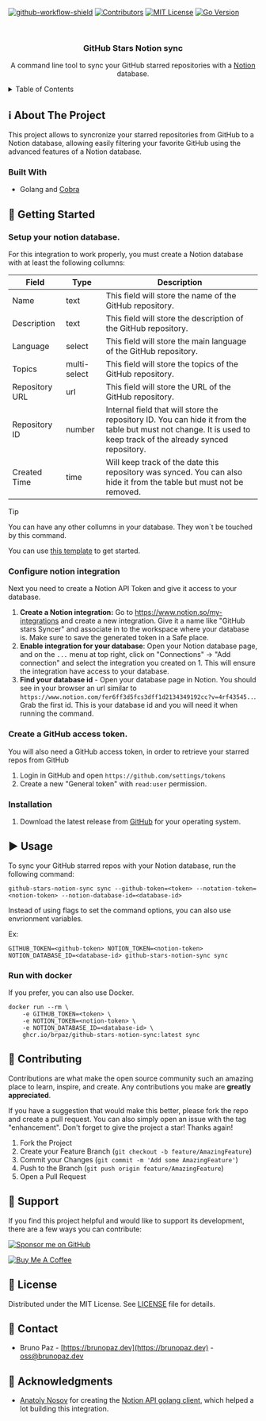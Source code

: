[![github-workflow-shield]][github-workflow-url]
[![Contributors][contributors-shield]][contributors-url]
[![MIT License][license-shield]][license-url]
[![Go Version][gomod]][gomod-url]

<br />

<div>
<h3 align="center">GitHub Stars Notion sync</h3>

  <p align="center">
    A command line tool to sync your GitHub starred repositories with a <a href="https://notion.com">Notion</a> database.
  </p>
</div>

<!-- TABLE OF CONTENTS -->
<details>
  <summary>Table of Contents</summary>
  <ol>
    <li>
      <a href="#about-the-project">About The Project</a>
      <ul>
        <li><a href="#built-with">Built With</a></li>
      </ul>
    </li>
    <li>
      <a href="#getting-started">Getting Started</a>
      <ul>
        <li><a href="#prerequisites">Prerequisites</a></li>
        <li><a href="#installation">Installation</a></li>
      </ul>
    </li>
    <li><a href="#usage">Usage</a></li>
    <li><a href="#roadmap">Roadmap</a></li>
    <li><a href="#contributing">Contributing</a></li>
    <li><a href="#license">License</a></li>
    <li><a href="#contact">Contact</a></li>
    <li><a href="#acknowledgments">Acknowledgments</a></li>
  </ol>
</details>


## ℹ️ About The Project

This project allows to syncronize your starred repositories from GitHub to a Notion database, allowing easily filtering your favorite GitHub using the advanced features of a Notion database.

### Built With

* Golang and [Cobra](https://cobra.dev)

## 🚀 Getting Started

### Setup your notion database.

For this integration to work properly, you must create a Notion database with at least the following collumns:

| Field            | Type            | Description                                                                                     |
|------------------|-----------------|-------------------------------------------------------------------------------------------------|
| Name             | text            | This field will store the name of the GitHub repository.                                        |
| Description      | text            | This field will store the description of the GitHub repository.                                 |
| Language         | select          | This field will store the main language of the GitHub repository.                                |
| Topics           | multi-select    | This field will store the topics of the GitHub repository.                                       |
| Repository URL   | url             | This field will store the URL of the GitHub repository.                                          |
| Repository ID    | number | Internal field that will store the repository ID. You can hide it from the table but must not change. It is used to keep track of the already synced repository. |
| Created Time     | time            | Will keep track of the date this repository was synced. You can also hide it from the table but must not be removed. |

> [!TIP]
> You can have any other collumns in your database. They won´t be touched by this command.

You can use [this template](https://brpaz-dev.notion.site/75dd9254235f4577a9d4d259df6a2b64?v=a2ecaa84752c4699b02a982fbb8872a6&pvs=4) to get started.

### Configure notion integration

Next you need to create a Notion API Token and give it access to your database.

1. **Create a Notion integration:** Go to https://www.notion.so/my-integrations and create a new integration. Give it a name like "GitHub stars Syncer" and associate in to the workspace where your database is. Make sure to save the generated token in a Safe place.
2. **Enable integration for your database**: Open your Notion database page, and on the `...` menu at top right, click on "Connections" -> "Add connection" and select the integration you created on 1. This will ensure the integration have access to your database.
3. **Find your database id** - Open your database page in Notion. You should see in your browser an url similar to `https://www.notion.com/fer6ff3d5fcs3dff1d2134349192cc?v=4rf43545..`. Grab the first id. This is your database id and you will need it when running the command.

### Create a GitHub access token.

You will also need a GitHub access token, in order to retrieve your starred repos from GitHub

1. Login in GitHub and open `https://github.com/settings/tokens`
2. Create a new "General token" with `read:user` permission.


### Installation

1. Download the latest release from [GitHub](https://github.com/brpaz/github-stars-notion-sync/releases) for your operating system.

## ▶️ Usage

To sync your GitHub starred repos with your Notion database, run the following command:

```shell
github-stars-notion-sync sync --github-token=<token> --notation-token=<notion-token> --notion-database-id=<database-id>
```

Instead of using flags to set the command options, you can also use envrionment variables.

Ex:

```shell
GITHUB_TOKEN=<github-token> NOTION_TOKEN=<notion-token> NOTION_DATABASE_ID=<database-id> github-stars-notion-sync sync
```

### Run with docker

If you prefer, you can also use Docker.

```shell
docker run --rm \
    -e GITHUB_TOKEN=<token> \
    -e NOTION_TOKEN=<notion-token> \
    -e NOTION_DATABASE_ID=<database-id> \
    ghcr.io/brpaz/github-stars-notion-sync:latest sync
```


## 🤝 Contributing

Contributions are what make the open source community such an amazing place to learn, inspire, and create. Any contributions you make are **greatly appreciated**.

If you have a suggestion that would make this better, please fork the repo and create a pull request. You can also simply open an issue with the tag "enhancement".
Don't forget to give the project a star! Thanks again!

1. Fork the Project
2. Create your Feature Branch (`git checkout -b feature/AmazingFeature`)
3. Commit your Changes (`git commit -m 'Add some AmazingFeature'`)
4. Push to the Branch (`git push origin feature/AmazingFeature`)
5. Open a Pull Request

## 🫶 Support

If you find this project helpful and would like to support its development, there are a few ways you can contribute:

[![Sponsor me on GitHub](https://img.shields.io/badge/Sponsor-%E2%9D%A4-%23db61a2.svg?&logo=github&logoColor=red&&style=for-the-badge&labelColor=white)](https://github.com/sponsors/brpaz)

<a href="https://www.buymeacoffee.com/Z1Bu6asGV" target="_blank"><img src="https://www.buymeacoffee.com/assets/img/custom_images/orange_img.png" alt="Buy Me A Coffee" style="height: auto !important;width: auto !important;" ></a>

## 📃 License

Distributed under the MIT License. See [LICENSE](LICENSE.md) file for details.

## 📩 Contact

- Bruno Paz - [https://brunopaz.dev](https://brunopaz.dev) - oss@brunopaz.dev

## 🏅 Acknowledgments

* [Anatoly Nosov](https://github.com/jomei) for creating the [Notion API golang client](https://github.com/jomei/notionapi), which helped a lot building this integration.

<!-- MARKDOWN LINKS & IMAGES -->
<!-- https://www.markdownguide.org/basic-syntax#reference-style-links -->
[contributors-shield]: https://img.shields.io/github/contributors/brpaz/github-stars-notion-sync.svg?style=for-the-badge
[contributors-url]: https://github.com/brpaz/github-stars-notion-sync/graphs/contributors
[license-shield]: https://img.shields.io/github/license/brpaz/github-stars-notion-sync.svg?style=for-the-badge
[license-url]: https://github.com/brpaz/github-stars-notion-sync/blob/main/LICENSE.md
[github-workflow-shield]: https://img.shields.io/github/actions/workflow/status/brpaz/github-stars-notion-sync/ci.yml?style=for-the-badge
[github-workflow-url]: https://github.com/brpaz/github-stars-notion-sync/actions
[gomod]:  https://img.shields.io/github/go-mod/go-version/brpaz/github-stars-notion-sync?style=for-the-badge
[gomod-url]: https://github.com/brpaz/github-stars-notion-sync



